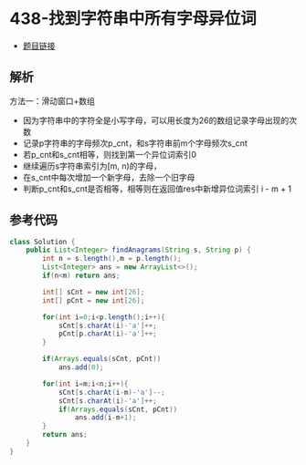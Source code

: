 # 438-找到字符串中所有字母异位词

- [题目链接](https://leetcode-cn.com/problems/find-all-anagrams-in-a-string/)

## 解析

方法一：滑动窗口+数组
- 因为字符串中的字符全是小写字母，可以用长度为26的数组记录字母出现的次数
- 记录p字符串的字母频次p_cnt，和s字符串前m个字母频次s_cnt
- 若p_cnt和s_cnt相等，则找到第一个异位词索引0
- 继续遍历s字符串索引为[m, n)的字母，
- 在s_cnt中每次增加一个新字母，去除一个旧字母
- 判断p_cnt和s_cnt是否相等，相等则在返回值res中新增异位词索引 i - m + 1


## 参考代码
```Java
class Solution {
    public List<Integer> findAnagrams(String s, String p) {
        int n = s.length(),m = p.length();
        List<Integer> ans = new ArrayList<>();
        if(n<m) return ans;

        int[] sCnt = new int[26];
        int[] pCnt = new int[26];

        for(int i=0;i<p.length();i++){
            sCnt[s.charAt(i)-'a']++;
            pCnt[p.charAt(i)-'a']++;
        }

        if(Arrays.equals(sCnt, pCnt))
            ans.add(0);

        for(int i=m;i<n;i++){
            sCnt[s.charAt(i-m)-'a']--;
            sCnt[s.charAt(i)-'a']++;
            if(Arrays.equals(sCnt, pCnt))
                ans.add(i-m+1);
        }
        return ans;
    }
}
```
